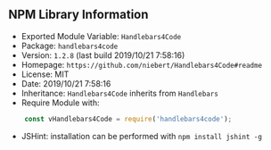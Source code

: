 ## NPM Library Information
* Exported Module Variable: `Handlebars4Code`
* Package:  `handlebars4code`
* Version:  `1.2.8`   (last build 2019/10/21 7:58:16)
* Homepage: `https://github.com/niebert/Handlebars4Code#readme`
* License:  MIT
* Date:     2019/10/21 7:58:16
* Inheritance: `Handlebars4Code` inherits from `Handlebars`
* Require Module with:
```javascript
    const vHandlebars4Code = require('handlebars4code');
```
* JSHint: installation can be performed with `npm install jshint -g`
